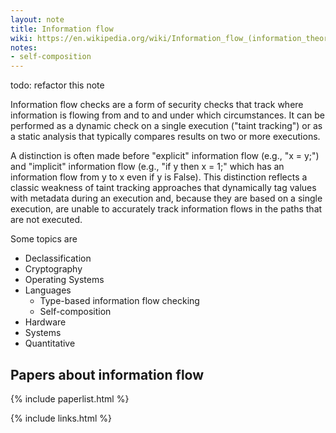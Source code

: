 ```yaml
---
layout: note
title: Information flow
wiki: https://en.wikipedia.org/wiki/Information_flow_(information_theory)
notes:
- self-composition
---
```


todo: refactor this note

Information flow checks are a form of security checks that track where
information is flowing from and to and under which circumstances.
It can be performed as a dynamic check on a single execution ("taint tracking")
or as a static analysis that typically compares results on two or more
executions.

A distinction is often made before "explicit" information flow (e.g., "x = y;")
and "implicit" information flow (e.g., "if y then x = 1;" which has an
information flow from y to x even if y is False).  This distinction reflects
a classic weakness of taint tracking approaches that dynamically tag values
with metadata during an execution and, because they are based on a single
execution, are unable to accurately track information flows in the paths that
are not executed.

Some topics are

-  Declassification
-  Cryptography
-  Operating Systems
-  Languages
   - Type-based information flow checking
   - Self-composition
-  Hardware
-  Systems
-  Quantitative

## Papers about information flow

{% include paperlist.html %}

{% include links.html %}
